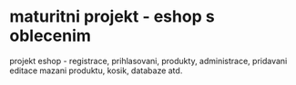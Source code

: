 <h1> maturitni projekt - eshop s oblecenim </h1>
<p>projekt eshop - registrace, prihlasovani, produkty, administrace, pridavani editace mazani produktu, kosik, databaze atd.</p>
